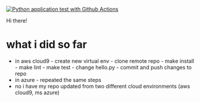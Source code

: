 [![Python application test with Github Actions](https://github.com/okcodebase/cc_coursera/actions/workflows/main.yml/badge.svg)](https://github.com/okcodebase/cc_coursera/actions/workflows/main.yml)

Hi there! 

# what i did so far
- in aws cloud9
         - create new virtual env
         - clone remote repo
         - make install
         - make lint
         - make test
         - change hello.py
         - commit and push changes to repo
- in azure
         - repeated the same steps
- no i have my repo updated from two different cloud environments (aws cloud9, ms azure)  
